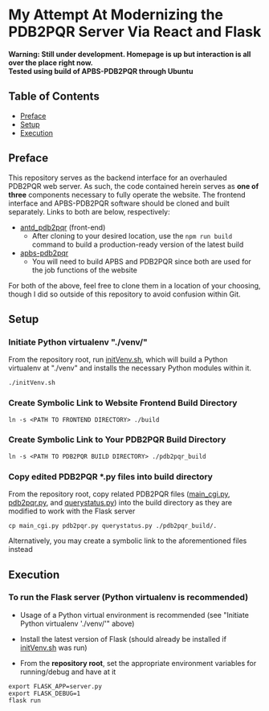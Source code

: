 # My Attempt At Modernizing the PDB2PQR Server Via React and Flask

**Warning: Still under development. Homepage is up but interaction is all over the place right now.**  
**Tested using build of APBS-PDB2PQR through Ubuntu**

## Table of Contents
* [Preface](##Preface)
* [Setup](##Setup)
* [Execution](##Execution)

## Preface
This repository serves as the backend interface for an overhauled PDB2PQR web server.  As such, the code contained herein serves as **one of three** components necessary to fully operate the website.  The frontend interface and APBS-PDB2PQR software should be cloned and built separately.  Links to both are below, respectively:
* [antd_pdb2pqr](https://github.com/Eo300/antd_pdb2pqr) (front-end)
  * After cloning to your desired location, use the ```npm run build``` command to build a production-ready version of the latest build
* [apbs-pdb2pqr](https://github.com/Electrostatics/apbs-pdb2pqr)  
  * You will need to build APBS and PDB2PQR since both are used for the job functions of the website

For both of the above, feel free to clone them in a location of your choosing, though I did so outside of this repository to avoid confusion within Git. 

## Setup
### Initiate Python virtualenv "./venv/"  
From the repository root, run [initVenv.sh](initVenv.sh), which will build a Python virtualenv at "./venv" and installs the necessary Python modules within it.
```shell
./initVenv.sh
```

### Create Symbolic Link to Website Frontend Build Directory
```shell
ln -s <PATH TO FRONTEND DIRECTORY> ./build
```

### Create Symbolic Link to Your PDB2PQR Build Directory
```shell
ln -s <PATH TO PDB2PQR BUILD DIRECTORY> ./pdb2pqr_build
```

### Copy edited PDB2PQR *.py files into build directory  
From the repository root, copy related PDB2PQR files ([main_cgi.py](main_cgi.py), [pdb2pqr.py](pdb2pqr.py), and [querystatus.py](querystatus.py)) into the build directory as they are modified to work with the Flask server
```shell
cp main_cgi.py pdb2pqr.py querystatus.py ./pdb2pqr_build/.
```  
Alternatively, you may create a symbolic link to the aforementioned files instead

## Execution
### To run the Flask server (Python virtualenv is recommended)
* Usage of a Python virtual environment is recommended (see "Initiate Python virtualenv './venv/'" above)

* Install the latest version of Flask (should already be installed if [initVenv.sh](initVenv.sh) was run)

* From the **repository root**, set the appropriate environment variables for running/debug and have at it
```shell
export FLASK_APP=server.py
export FLASK_DEBUG=1
flask run
```
